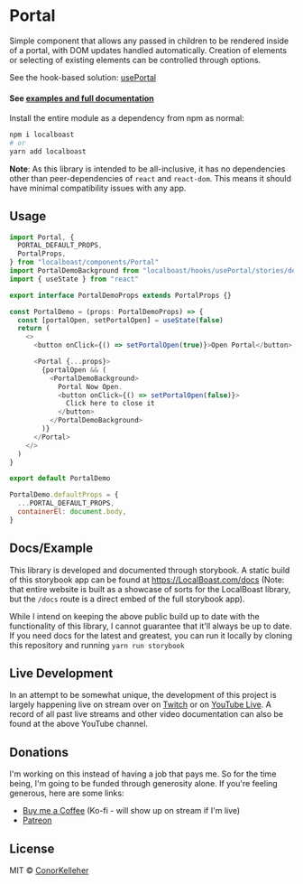 <!--- Autogenerated Readme. Do not edit. Edit the templates or config files instead. --->
<h1>Portal</h1>
Simple component that allows any passed in children to be rendered inside of a portal, with DOM updates handled automatically. Creation of elements or selecting of existing elements can be controlled through options.
<br>

See the hook-based solution: [usePortal](https://github.com/conorkelleher/localboast/tree/main/src/hooks/usePortal)<br><h4>See [examples and full documentation](https://localboast.com/docs?path=/docs/components-portal--docs)</h4>

Install the entire module as a dependency from npm as normal:

```bash
npm i localboast
# or
yarn add localboast
```

**Note**: As this library is intended to be all-inclusive, it has no dependencies other than peer-dependencies of `react` and `react-dom`. This means it should have minimal compatibility issues with any app.

## Usage

```javascript
import Portal, {
  PORTAL_DEFAULT_PROPS,
  PortalProps,
} from "localboast/components/Portal"
import PortalDemoBackground from "localboast/hooks/usePortal/stories/demos/PortalDemoBackground"
import { useState } from "react"

export interface PortalDemoProps extends PortalProps {}

const PortalDemo = (props: PortalDemoProps) => {
  const [portalOpen, setPortalOpen] = useState(false)
  return (
    <>
      <button onClick={() => setPortalOpen(true)}>Open Portal</button>

      <Portal {...props}>
        {portalOpen && (
          <PortalDemoBackground>
            Portal Now Open.
            <button onClick={() => setPortalOpen(false)}>
              Click here to close it
            </button>
          </PortalDemoBackground>
        )}
      </Portal>
    </>
  )
}

export default PortalDemo

PortalDemo.defaultProps = {
  ...PORTAL_DEFAULT_PROPS,
  containerEl: document.body,
}

```
## Docs/Example

This library is developed and documented through storybook.
A static build of this storybook app can be found at https://LocalBoast.com/docs
(Note: that entire website is built as a showcase of sorts for the LocalBoast library, but the `/docs` route is a direct embed of the full storybook app).

While I intend on keeping the above public build up to date with the functionality of this library, I cannot guarantee that it'll always be up to date. If you need docs for the latest and greatest, you can run it locally by cloning this repository and running `yarn run storybook`

## Live Development

In an attempt to be somewhat unique, the development of this project is largely happening live on stream over on [Twitch](https://twitch.tv/localboast) or on [YouTube Live](http://youtube.com/channel/UCt-IaL4qQsOU6_rbS7zky1Q/live). A record of all past live streams and other video documentation can also be found at the above YouTube channel.

## Donations

I'm working on this instead of having a job that pays me. So for the time being, I'm going to be funded through generosity alone. If you're feeling generous, here are some links:

- [Buy me a Coffee](https://localboast.com/kofi) (Ko-fi - will show up on stream if I'm live)
- [Patreon](https://localboast.com/patreon)

## License

MIT © [ConorKelleher](https://github/com/ConorKelleher)